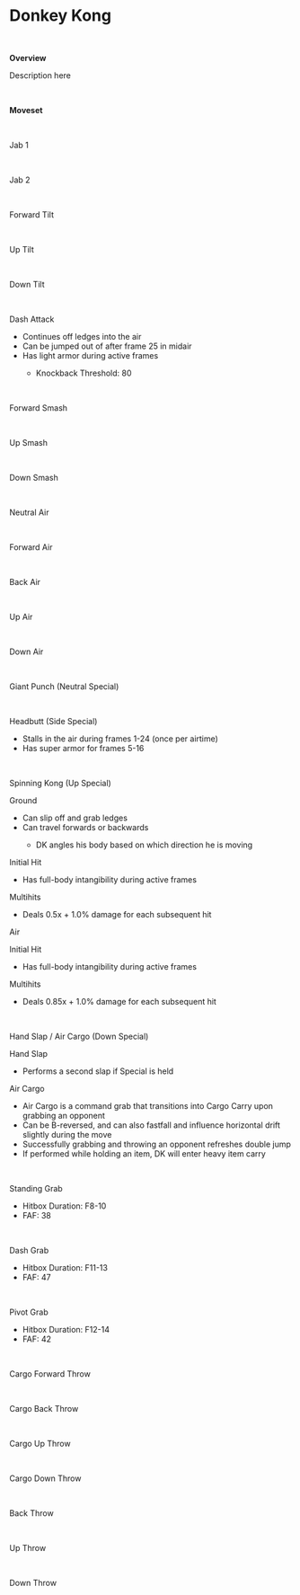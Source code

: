 # Donkey Kong

<br>
<!DOCTYPE html>
<meta name="viewport" content="width=device-width; initial-scale=1.0;">
<link rel="stylesheet" type="text/css" href="../../style.css">

<p class="center"><b>Overview</b></p>
<p class="info">Description here</p>
<br>

<p class="center"><b>Moveset</b></p>
<br>
<p>Jab 1</p><div class="charTable"></div>
<br>
<p>Jab 2</p><div class="charTable"></div>
<br>
<p>Forward Tilt</p><div class="charTable"></div>
<br>
<p>Up Tilt</p><div class="charTable"></div>
<br>
<p>Down Tilt</p><div class="charTable"></div>
<br>
<p>Dash Attack</p>
<ul>
  <li>Continues off ledges into the air</li>
  <li>Can be jumped out of after frame 25 in midair</li>
  <li>Has light armor during active frames</li>
  <ul><li>Knockback Threshold: 80</li></ul>
</ul>
<div class="charTable"></div>
<br>
<p>Forward Smash</p><div class="charTable"></div>
<br>
<p>Up Smash</p><div class="charTable"></div>
<br>
<p>Down Smash</p><div class="charTable"></div>
<br>
<p>Neutral Air</p><div class="charTable"></div>
<br>
<p>Forward Air</p><div class="charTable"></div>
<br>
<p>Back Air</p><div class="charTable"></div>
<br>
<p>Up Air</p><div class="charTable"></div>
<br>
<p>Down Air</p><div class="charTable"></div>
<br>
<p>Giant Punch (Neutral Special)</p><div class="charTable"></div>
<br>
<p>Headbutt (Side Special)</p>
<ul>
  <li>Stalls in the air during frames 1-24 (once per airtime)</li>
  <li>Has super armor for frames 5-16</li>
</ul>
<div class="charTable"></div>
<br>
<p>Spinning Kong (Up Special)</p>
<p class="info_header">Ground</p>
<ul>
  <li>Can slip off and grab ledges</li>
  <li>Can travel forwards or backwards</li>
  <ul><li>DK angles his body based on which direction he is moving</li></ul>
</ul>
<p class="info_movepart">Initial Hit</p>
<ul>
  <li>Has full-body intangibility during active frames</li>
</ul>
<div class="charTable"></div>
<p class="info_movepart">Multihits</p>
<ul>
  <li>Deals 0.5x + 1.0% damage for each subsequent hit</li>
</ul>
<div class="charTable"></div>
<p class="info_header">Air</p>
<p class="info_movepart">Initial Hit</p>
<ul>
  <li>Has full-body intangibility during active frames</li>
</ul>
<div class="charTable"></div>
<p class="info_movepart">Multihits</p>
<ul>
  <li>Deals 0.85x + 1.0% damage for each subsequent hit</li>
</ul>
<div class="charTable"></div>
<br>
<p>Hand Slap / Air Cargo (Down Special)</p>
<p class="info_header">Hand Slap</p>
<ul>
  <li>Performs a second slap if Special is held</li>
</ul>
<div class="charTable"></div>
<p class="info_header">Air Cargo</p>
<ul>
  <li>Air Cargo is a command grab that transitions into Cargo Carry upon   grabbing an opponent</li>
  <li>Can be B-reversed, and can also fastfall and influence horizontal drift slightly during the move</li>
  <li>Successfully grabbing and throwing an opponent refreshes double jump</li>
  <li>If performed while holding an item, DK will enter heavy item carry</li>
</ul>
<div class="charTable"></div>
<br>
<p>Standing Grab</p>
<ul>
  <li>Hitbox Duration: F8-10</li>
  <li>FAF: 38</li>
</ul>
<br>
<p>Dash Grab</p>
<ul>
  <li>Hitbox Duration: F11-13</li>
  <li>FAF: 47</li>
</ul>
<br>
<p>Pivot Grab</p>
<ul>
  <li>Hitbox Duration: F12-14</li>
  <li>FAF: 42</li>
</ul>
<br>
<p>Cargo Forward Throw</p><div class="charTable"></div>
<br>
<p>Cargo Back Throw</p><div class="charTable"></div>
<br>
<p>Cargo Up Throw</p><div class="charTable"></div>
<br>
<p>Cargo Down Throw</p><div class="charTable"></div>
<br>
<p>Back Throw</p><div class="charTable"></div>
<br>
<p>Up Throw</p><div class="charTable"></div>
<br>
<p>Down Throw</p><div class="charTable"></div>

<script src="https://ajax.googleapis.com/ajax/libs/jquery/3.6.3/jquery.min.js"></script>
<script src="../../js/arrow.js"></script>
<script type="text/javascript" src="../../js/dataparser.js"></script>
<script type="text/javascript">
  importFile("./data/data_donkey.json");
</script>